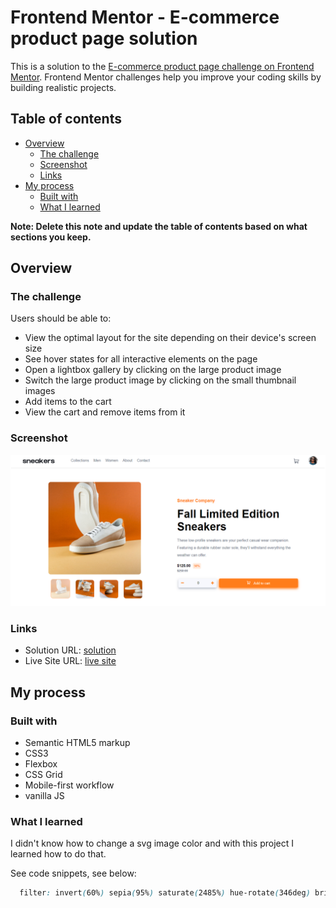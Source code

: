 # Frontend Mentor - E-commerce product page solution

This is a solution to the [E-commerce product page challenge on Frontend Mentor](https://www.frontendmentor.io/challenges/ecommerce-product-page-UPsZ9MJp6). Frontend Mentor challenges help you improve your coding skills by building realistic projects.

## Table of contents

- [Overview](#overview)
  - [The challenge](#the-challenge)
  - [Screenshot](#screenshot)
  - [Links](#links)
- [My process](#my-process)
  - [Built with](#built-with)
  - [What I learned](#what-i-learned)

**Note: Delete this note and update the table of contents based on what sections you keep.**

## Overview

### The challenge

Users should be able to:

- View the optimal layout for the site depending on their device's screen size
- See hover states for all interactive elements on the page
- Open a lightbox gallery by clicking on the large product image
- Switch the large product image by clicking on the small thumbnail images
- Add items to the cart
- View the cart and remove items from it

### Screenshot

![](./screenshot2.png)

### Links

- Solution URL: [solution](https://github.com/louis-bamidele/project2-ecommerceProductPage)
- Live Site URL: [live site](https://louis-bamidele.github.io/project2-ecommerceProductPage/)

## My process

### Built with

- Semantic HTML5 markup
- CSS3
- Flexbox
- CSS Grid
- Mobile-first workflow
- vanilla JS

### What I learned

I didn't know how to change a svg image color and with this project I learned how to do that.

See code snippets, see below:

```css
  filter: invert(60%) sepia(95%) saturate(2485%) hue-rotate(346deg) brightness(100%) contrast(103%);
```
